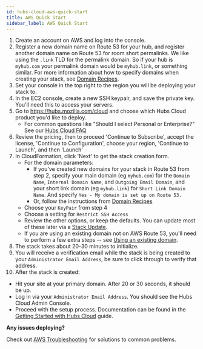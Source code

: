 ```yaml
---
id: hubs-cloud-aws-quick-start
title: AWS Quick Start
sidebar_label: AWS Quick Start
---
```


1. Create an account on AWS and log into the console.
2. Register a new domain name on Route 53 for your hub, and register another domain name on Route 53 for room short permalinks. We like using the `.link` TLD for the permalink domain. So if your hub is `myhub.com` your permalink domain would be `myhub.link`, or something similar. For more information about how to specify domains when creating your stack, see [Domain Recipes](./hubs-cloud-aws-domain-recipes.md).
3. Set your console in the top right to the region you will be deploying your stack to.
4. In the EC2 console, create a new SSH keypair, and save the private key. You'll need this to access your servers.
5. Go to https://hubs.mozilla.com/cloud and choose which Hubs Cloud product you'd like to deploy.
   - For common questions like "Should I select Personal or Enterprise?" See our [Hubs Cloud FAQ](./hubs-cloud-faq.md)
6. Review the pricing, then to proceed 'Continue to Subscribe', accept the license, 'Continue to Configuration', choose your region, 'Continue to Launch', and then 'Launch'
7. In CloudFormation, click 'Next' to get the stack creation form.
   - For the domain parameters:
     - If you've created new domains for your stack in Route 53 from step 2, specify your main domain (eg `myhub.com`) for the `Domain Name`, `Internal Domain Name`, and `Outgoing Email Domain`, and your short link domain (eg `myhub.link`) for `Short Link Domain Name`. And specify `Yes - My domain is set up on Route 53.`
     - Or, follow the instructions from [Domain Recipes](./hubs-cloud-aws-domain-recipes.md)
   - Choose your `KeyPair` from step 4
   - Choose a setting for `Restrict SSH Access`
   - Review the other options, or keep the defaults. You can update most of these later via a [Stack Update](./hubs-cloud-aws-updating-the-stack.md).
   - If you are using an existing domain not on AWS Route 53, you'll need to perform a few extra steps -- see [Using an existing domain](./hubs-cloud-aws-existing-domain.md).
8. The stack takes about 20-30 minutes to initialize.
9. You will receive a verification email while the stack is being created to your `Administrator Email Address`, be sure to click through to verify that address.
10. After the stack is created:

- Hit your site at your primary domain. After 20 or 30 seconds, it should be up.
- Log in via your `Administrator Email Address`. You should see the Hubs Cloud Admin Console.
- Proceed with the setup process. Documentation can be found in the [Getting Started with Hubs Cloud](./hubs-cloud-getting-started.md) guide.

**Any issues deploying?**

Check out [AWS Troubleshooting](./hubs-cloud-aws-troubleshooting.md) for solutions to common problems.
